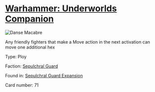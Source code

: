 # [Warhammer: Underworlds Companion](https://guidokessels.github.io/wh-underworlds)

  

![Danse Macabre](https://warhammerunderworlds.com/wp-content/uploads/sites/6/2017/12/071_ENG-Danse-Macabre.png)

Any friendly fighters that make a Move action in the next activation can move one additional hex

Type: Ploy

Faction: [Sepulchral Guard](https://guidokessels.github.io/wh-underworlds/factions/sepulchral-guard.md)

Found in: [Sepulchral Guard Expansion](https://guidokessels.github.io/wh-underworlds/locations/sepulchral-guard-expansion.md)

Card number: 71
